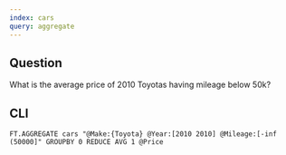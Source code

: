 ```yaml
---
index: cars
query: aggregate
---
```


## Question

What is the average price of 2010 Toyotas having mileage below 50k?

## CLI

```
FT.AGGREGATE cars "@Make:{Toyota} @Year:[2010 2010] @Mileage:[-inf (50000]" GROUPBY 0 REDUCE AVG 1 @Price
```